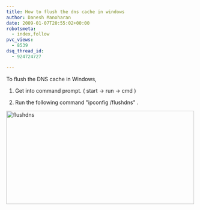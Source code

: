 ```yaml
---
title: How to flush the dns cache in windows
author: Danesh Manoharan
date: 2009-01-07T20:55:02+00:00
robotsmeta:
  - index,follow
pvc_views:
  - 8539
dsq_thread_id:
  - 924724727

---
```

To flush the DNS cache in Windows,

1. Get into command prompt. ( start -> run -> cmd )

2. Run the following command "ipconfig /flushdns" .

<img loading="lazy" class="alignnone size-medium wp-image-1116" title="flushdns" src="/wp-content/uploads/2009/01/flushdns-500x248.png" alt="flushdns" width="500" height="248" srcset="/wp-content/uploads/2009/01/flushdns-500x248.png 500w, /wp-content/uploads/2009/01/flushdns.png 669w" sizes="(max-width: 500px) 100vw, 500px" />